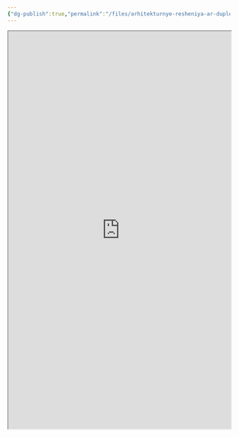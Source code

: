 ```yaml
---
{"dg-publish":true,"permalink":"/files/arhitekturnye-resheniya-ar-duplex/","noteIcon":"","updated":"2024-12-02T04:47:34.454+03:00"}
---
```



<Center>
<iframe src="https://drive.google.com/file/d/1J0Zvi0NJPQzW5GF7QVbRPaPRO4n2BNbW/preview" width="100%" height="900" allow="autoplay"></iframe>
</Center>